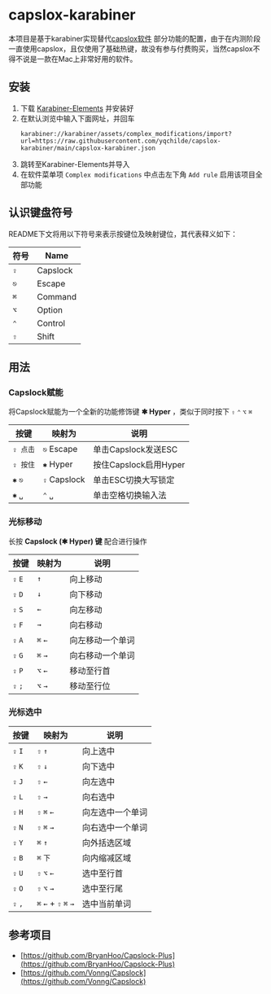 # capslox-karabiner

本项目是基于karabiner实现替代[capslox软件](https://capslox.com)
部分功能的配置，由于在内测阶段一直使用capslox，且仅使用了基础热键，故没有参与付费购买，当然capslox不得不说是一款在Mac上非常好用的软件。

## 安装

1. 下载 [Karabiner-Elements](https://karabiner-elements.pqrs.org/) 并安装好
2. 在默认浏览中输入下面网址，并回车
    ```shell
    karabiner://karabiner/assets/complex_modifications/import?url=https://raw.githubusercontent.com/yqchilde/capslox-karabiner/main/capslox-karabiner.json
    ```
3. 跳转至Karabiner-Elements并导入
4. 在软件菜单项 `Complex modifications` 中点击左下角 `Add rule` 启用该项目全部功能

## 认识键盘符号

README下文将用以下符号来表示按键位及映射键位，其代表释义如下：

| 符号 | Name     |
| ---- | -------- |
| `⇪`  | Capslock |
| `⎋`  | Escape   |
| `⌘`  | Command  |
| `⌥`  | Option   |
| `⌃`  | Control  |
| `⇧`  | Shift    |

## 用法

### Capslock赋能

将Capslock赋能为一个全新的功能修饰键 **✱ Hyper** ，类似于同时按下 `⇧` `⌃` `⌥` `⌘`

| 按键     | 映射为       | 说明                  |
| -------- | ------------ | --------------------- |
| `⇪ 点击` | `⎋` Escape   | 单击Capslock发送ESC   |
| `⇪ 按住` | `✱` Hyper    | 按住Capslock启用Hyper |
| `✱` `⎋`  | `⇪` Capslock | 单击ESC切换大写锁定   |
| `✱` `␣`  | `⌃` `␣`      | 单击空格切换输入法    |

### 光标移动

长按 **Capslock (✱ Hyper) 键** 配合进行操作

| 按键    | 映射为         | 说明             |
| ------- | -------------- | ---------------- |
| `⇪` `E` | `↑` | 向上移动         |
| `⇪` `D`     | `↓`  | 向下移动         |
| `⇪` `S`     | `←` | 向左移动         |
| `⇪` `F`     | `→` | 向右移动         |
| `⇪` `A`     | `⌘` `←` | 向左移动一个单词 |
| `⇪` `G`     | `⌘` `→` | 向右移动一个单词 |
| `⇪` `P`     | `⌥` `←` | 移动至行首       |
| `⇪` `;`     | `⌥` `→` | 移动至行位       |

### 光标选中

| 按键 | 映射为 | 说明             |
| ---- | ------ | ---------------- |
| `⇪` `I`  | `⇧` `↑` | 向上选中         |
| `⇪` `K`  | `⇧` `↓` | 向下选中         |
| `⇪` `J`  | `⇧` `←` | 向左选中         |
| `⇪` `L`  | `⇧` `→` | 向右选中         |
| `⇪` `H`  | `⇧` `⌘` `←` | 向左选中一个单词 |
| `⇪` `N`  | `⇧` `⌘` `→` | 向右选中一个单词 |
| `⇪` `Y`     | `⌘` `↑` | 向外括选区域 |
| `⇪` `B`     | `⌘` `下` | 向内缩减区域 |
| `⇪` `U`  | `⇧` `⌥` `←` | 选中至行首       |
| `⇪` `O`  | `⇧` `⌥` `→` | 选中至行尾       |
| `⇪` `,` | `⌘` `←`  +  `⇧` `⌘` `→` | 选中当前单词 |

## 参考项目

- [https://github.com/BryanHoo/Capslock-Plus](https://github.com/BryanHoo/Capslock-Plus)
- [https://github.com/Vonng/Capslock](https://github.com/Vonng/Capslock)
